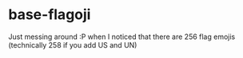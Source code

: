 # base-flagoji

Just messing around :P when I noticed that there are 256 flag emojis (technically 258 if you add US and UN)
